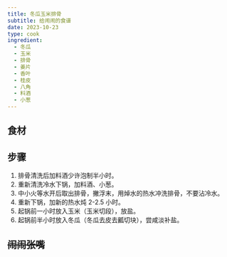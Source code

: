 ```yaml
---
title: 冬瓜玉米排骨
subtitle: 给闹闹的食谱
date: 2023-10-23
type: cook
ingredient:
  - 冬瓜
  - 玉米
  - 排骨
  - 姜片
  - 香叶
  - 桂皮
  - 八角
  - 料酒
  - 小葱
---
```


## 食材

<Ingredient :items="frontmatter.ingredient"/>

## 步骤

1. 排骨清洗后加料酒少许泡制半小时。
2. 重新清洗冷水下锅，加料酒、小葱。
3. 中小火等水开后取出排骨，撇浮末，用焯水的热水冲洗排骨，不要沾冷水。
4. 重新下锅，加新的热水炖 2-2.5 小时。
5. 起锅前一小时放入玉米（玉米切段），放盐。
6. 起锅前半小时放入冬瓜（冬瓜去皮去瓤切块），尝咸淡补盐。

## ~~闹闹张嘴~~
